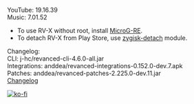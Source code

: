 YouTube: 19.16.39  
Music: 7.01.52  
- To use RV-X without root, install [MicroG-RE](https://github.com/WSTxda/MicroG-RE/releases/latest).  
- To detach RV-X from Play Store, use [zygisk-detach](https://github.com/j-hc/zygisk-detach) module.  

Changelog:  
CLI: j-hc/revanced-cli-4.6.0-all.jar  
Integrations: anddea/revanced-integrations-0.152.0-dev.7.apk  
Patches: anddea/revanced-patches-2.225.0-dev.11.jar  
[Changelog](https://github.com/anddea/revanced-patches/releases/tag/vdev.11)  
  
[![ko-fi](https://ko-fi.com/img/githubbutton_sm.svg)](https://ko-fi.com/W7W8VRK0S)  
